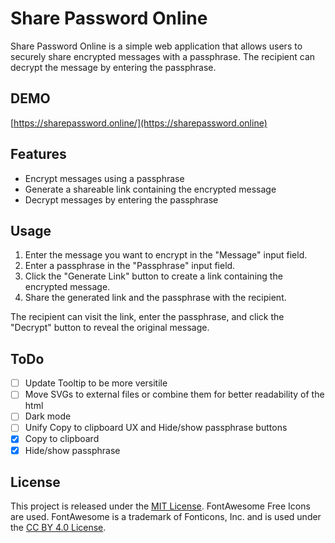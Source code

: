 # Share Password Online

Share Password Online is a simple web application that allows users to securely share encrypted messages with a passphrase. The recipient can decrypt the message by entering the passphrase.

## DEMO

[https://sharepassword.online/](https://sharepassword.online)

## Features

- Encrypt messages using a passphrase
- Generate a shareable link containing the encrypted message
- Decrypt messages by entering the passphrase

## Usage

1. Enter the message you want to encrypt in the "Message" input field.
2. Enter a passphrase in the "Passphrase" input field.
3. Click the "Generate Link" button to create a link containing the encrypted message.
4. Share the generated link and the passphrase with the recipient.

The recipient can visit the link, enter the passphrase, and click the "Decrypt" button to reveal the original message.

## ToDo

- [ ]  Update Tooltip to be more versitile
- [ ]  Move SVGs to external files or combine them for better readability of the html
- [ ]  Dark mode
- [ ]  Unify Copy to clipboard UX and Hide/show passphrase buttons
- [x]  Copy to clipboard
- [x]  Hide/show passphrase

## License

This project is released under the [MIT License](https://opensource.org/licenses/MIT). FontAwesome Free Icons are used. FontAwesome is a trademark of Fonticons, Inc. and is used under the [CC BY 4.0 License](https://creativecommons.org/licenses/by/4.0/).
